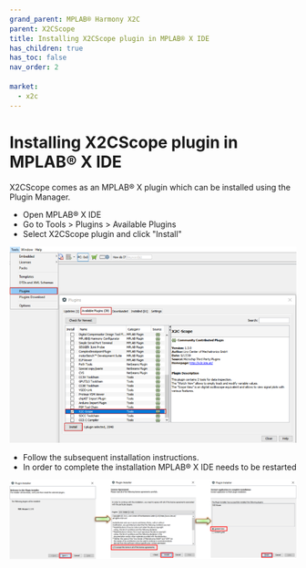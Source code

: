 ```yaml
---
grand_parent: MPLAB® Harmony X2C
parent: X2CScope
title: Installing X2CScope plugin in MPLAB® X IDE
has_children: true
has_toc: false
nav_order: 2

market:
  - x2c
---
```

# Installing X2CScope plugin in MPLAB® X IDE
X2CScope comes as an MPLAB® X plugin which can be installed using the Plugin Manager.

- Open MPLAB® X IDE
- Go to Tools > Plugins > Available Plugins
- Select X2CScope plugin and click "Install"

![](images/installing_x2c_scope_plugin.png)


- Follow the subsequent installation instructions.
- In order to complete the installation MPLAB® X IDE needs to be restarted

![](images/installing_x2c_scope_plugin_2.png)
